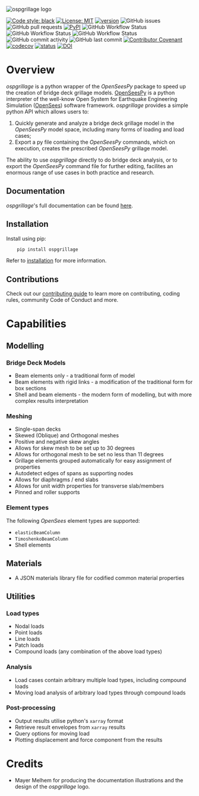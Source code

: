 ![ospgrillage logo](https://raw.githubusercontent.com/MonashSmartStructures/ospgrillage/main/docs/source/images/ospgrillage_logo.png)

[![Code style: black](https://img.shields.io/badge/code%20style-black-000000.svg)](https://github.com/psf/black)
[![License: MIT](https://img.shields.io/badge/License-MIT-yellow.svg)](https://opensource.org/licenses/MIT)
[![version](https://img.shields.io/github/downloads/MonashSmartStructures/ospgrillage/total?label=version)]() 
![GitHub issues](https://img.shields.io/github/issues/MonashSmartStructures/ospgrillage?logoColor=yellowgreen)
![GitHub pull requests](https://img.shields.io/github/issues-pr/MonashSmartStructures/ospgrillage?color=yellowgreen)
[![PyPI](https://img.shields.io/pypi/v/ospgrillage)]()
![GitHub Workflow Status](https://img.shields.io/github/workflow/status/MonashSmartStructures/ospgrillage/Build%20and%20deploy)
![GitHub Workflow Status](https://img.shields.io/github/workflow/status/MonashSmartStructures/ospgrillage/Deploy%20to%20GitHub%20Pages?label=gh%20page%20build)
![GitHub Workflow Status](https://img.shields.io/github/workflow/status/MonashSmartStructures/ospgrillage/Tests?label=Tests)
![GitHub commit activity](https://img.shields.io/github/commit-activity/m/MonashSmartStructures/ospgrillage)
![GitHub last commit](https://img.shields.io/github/last-commit/MonashSmartStructures/ospgrillage?color=ff69b4)
[![Contributor Covenant](https://img.shields.io/badge/Contributor%20Covenant-2.1-4baaaa.svg)](code_of_conduct.md)
[![codecov](https://codecov.io/gh/MonashSmartStructures/ospgrillage/branch/main/graph/badge.svg?token=dUTOmPBnyP)](https://codecov.io/gh/MonashSmartStructures/ospgrillage)
[![status](https://joss.theoj.org/papers/d44339b03dc4f1add2678167c1a1b6de/status.svg)](https://joss.theoj.org/papers/d44339b03dc4f1add2678167c1a1b6de)
[![DOI](https://zenodo.org/badge/365436121.svg)](https://zenodo.org/badge/latestdoi/365436121)



# Overview

*ospgrillage* is a python wrapper of the *OpenSeesPy* package to speed up the creation of bridge deck grillage models. [OpenSeesPy](openseespydoc.readthedocs.io) is a python interpreter of the well-know Open System for Earthquake Engineering Simulation ([OpenSees](https://opensees.berkeley.edu/)) software framework. *ospgrillage* provides a simple python API which allows users to:

1. Quickly generate and analyze a bridge deck grillage model in the *OpenSeesPy* model space, including many forms of loading and load cases;
2. Export a py file containing the *OpenSeesPy* commands, which on execution, creates the prescribed *OpenSeesPy* grillage model.

The ability to use *ospgrillage* directly to do bridge deck analysis, or to export the *OpenSeesPy* command file for further editing, facilites an enormous range of use cases in both practice and research.

## Documentation

*ospgrillage*'s full documentation can be found [here](https://monashsmartstructures.github.io/ospgrillage/index.html).

## Installation

Install using pip:
```bash
    pip install ospgrillage
```
    
Refer to [installation](https://monashsmartstructures.github.io/ospgrillage/rst/Installation.html) for more information.

## Contributions

Check out our [contributing guide](https://github.com/MonashSmartStructures/ospgrillage/blob/main/.github/CONTRIBUTING.md) to learn more on contributing, coding rules, community Code of Conduct and more.


# Capabilities

## Modelling

### Bridge Deck Models
-  Beam elements only - a traditional form of model
-  Beam elements with rigid links - a modification of the traditional form for box sections
-  Shell and beam elements - the modern form of modelling, but with more complex results interpretation

### Meshing
-  Single-span decks
-  Skewed (Oblique) and Orthogonal meshes
-  Positive and negative skew angles
-  Allows for skew mesh to be set up to 30 degrees
-  Allows for orthogonal mesh to be set no less than 11 degrees
-  Grillage elements grouped automatically for easy assignment of properties
-  Autodetect edges of spans as supporting nodes
-  Allows for diaphragms / end slabs
-  Allows for unit width properties for transverse slab/members
-  Pinned and roller supports

### Element types
The following *OpenSees* element types are supported:
-  `elasticBeamColumn`
-  `TimoshenkoBeamColumn`  
-  Shell elements

## Materials
-  A JSON materials library file for codified common material properties

## Utilities

### Load types
-  Nodal loads
-  Point loads
-  Line loads
-  Patch loads
-  Compound loads (any combination of the above load types) 

### Analysis
-  Load cases contain arbitrary multiple load types, including compound loads
-  Moving load analysis of arbitrary load types through compound loads

### Post-processing
-  Output results utilise python's `xarray` format
-  Retrieve result envelopes from `xarray` results
-  Query options for moving load 
-  Plotting displacement and force component from the results

# Credits
- Mayer Melhem for producing the documentation illustrations and the design of the *ospgrillage* logo.
